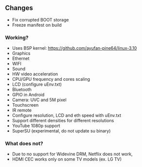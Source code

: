 ## Changes

- Fix corrupted BOOT storage
- Freeze manifest on build

### Working?

- Uses BSP kernel: https://github.com/ayufan-pine64/linux-3.10
- Graphics
- Ethernet
- WIFI
- Sound
- HW video acceleration
- CPU/GPU frequency and cores scaling
- LCD (configure uEnv.txt)
- Bluetooth
- GPIO in Android
- Camera: UVC and 5M pixel
- Touchscreen
- IR remote
- Configure resolution, LCD and eth speed with uEnv.txt
- Support different densities for different resolutions
- YouTube 1080p support
- SuperSU (experimental, do not update su binary)

### What does not?

- Due to no support for Widevine DRM, Netflix does not work,
- HDMI CEC works only on some TV models (ex. LG TV)

